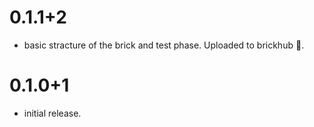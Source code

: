 # 0.1.1+2

- basic stracture of the brick and test phase. Uploaded to brickhub 🧱.

# 0.1.0+1

- initial release.
